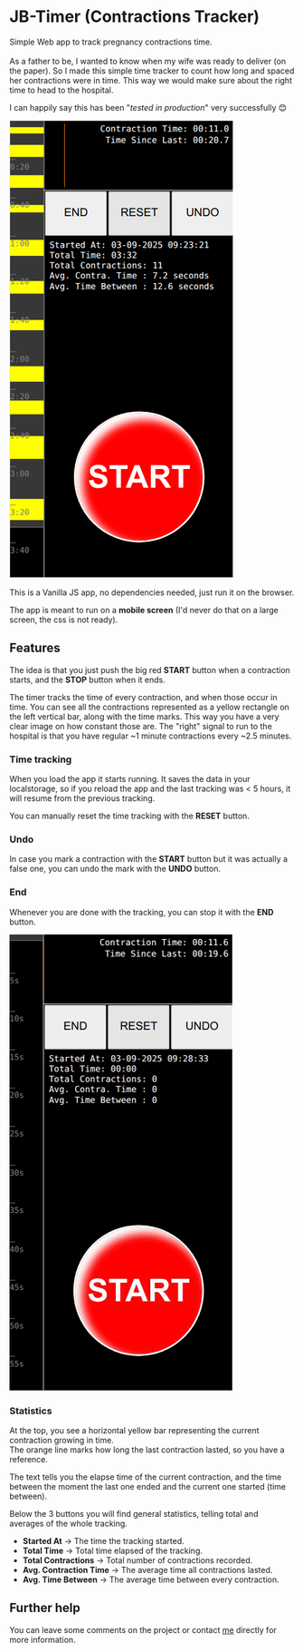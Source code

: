 # JB-Timer (Contractions Tracker)

Simple Web app to track pregnancy contractions time.<br/>
<br/>
As a father to be, I wanted to know when my wife was ready to deliver (on the paper). So I made this simple time tracker to count how long and spaced her contractions were in time. This way we would make sure about the right time to head to the hospital.

I can happily say this has been "_tested in production_" very successfully 😊

![Screenshot of a tracking example](./samples/sample2.png)


This is a Vanilla JS app, no dependencies needed, just run it on the browser.

The app is meant to run on a **mobile screen** (I'd never do that on a large screen, the css is not ready).


## Features

The idea is that you just push the big red **START** button when a contraction starts, and the **STOP** button when it ends.

The timer tracks the time of every contraction, and when those occur in time.
You can see all the contractions represented as a yellow rectangle on the left vertical bar, along with the time marks. This way you have a very clear image on how constant those are. The "right" signal to run to the hospital is that you have regular ~1 minute contractions every ~2.5 minutes.


### Time tracking

When you load the app it starts running. It saves the data in your localstorage, so if you reload the app and the last tracking was < 5 hours, it will resume from the previous tracking.

You can manually reset the time tracking with the **RESET** button.

### Undo
In case you mark a contraction with the **START** button but it was actually a false one, you can undo the mark with the **UNDO** button.

### End
Whenever you are done with the tracking, you can stop it with the **END** button.

![Screenshot of a tracking example](./samples/jb-timer.gif)


### Statistics
At the top, you see a horizontal yellow bar representing the current contraction growing in time.<br/>
The orange line marks how long the last contraction lasted, so you have a reference.

The text tells you the elapse time of the current contraction, and the time between the moment the last one ended and the current one started (time between).

Below the 3 buttons you will find general statistics, telling total and averages of the whole tracking.

- **Started At** → The time the tracking started.
- **Total Time** → Total time elapsed of the tracking.
- **Total Contractions** → Total number of contractions recorded.
- **Avg. Contraction Time** → The average time all contractions lasted.
- **Avg. Time Between** → The average time between every contraction.

## Further help
You can leave some comments on the project or contact [me](mailto:joel.barba.vidal@gmail.com) directly for more information.